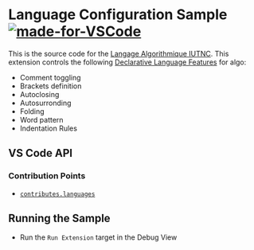 # Language Configuration Sample [![made-for-VSCode](https://img.shields.io/badge/Made%20for-VSCode-1f425f.svg)](https://code.visualstudio.com/)

This is the source code for the [Langage Algorithmique IUTNC](https://code.visualstudio.com/api/language-extensions/language-configuration-guide). This extension controls the following [Declarative Language Features](https://code.visualstudio.com/api/language-extensions/overview#declarative-language-support) for algo:

- Comment toggling
- Brackets definition
- Autoclosing
- Autosurronding
- Folding
- Word pattern
- Indentation Rules

## VS Code API

### Contribution Points

- [`contributes.languages`](https://code.visualstudio.com/api/references/contribution-points#contributes.languages)

## Running the Sample

- Run the `Run Extension` target in the Debug View
